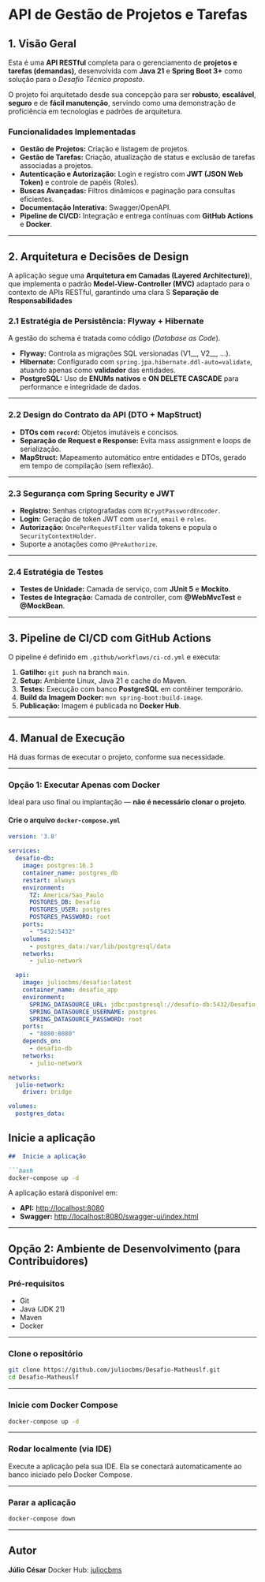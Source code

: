 #  API de Gestão de Projetos e Tarefas

##  1. Visão Geral

Esta é uma **API RESTful** completa para o gerenciamento de **projetos e tarefas (demandas)**, desenvolvida com **Java 21** e **Spring Boot 3+** como solução para o *Desafio Técnico proposto*.

O projeto foi arquitetado desde sua concepção para ser **robusto**, **escalável**, **seguro** e de **fácil manutenção**, servindo como uma demonstração de proficiência em tecnologias e padrões de arquitetura.

###  Funcionalidades Implementadas

- **Gestão de Projetos:** Criação e listagem de projetos.  
- **Gestão de Tarefas:** Criação, atualização de status e exclusão de tarefas associadas a projetos.  
- **Autenticação e Autorização:** Login e registro com **JWT (JSON Web Token)** e controle de papéis (Roles).  
- **Buscas Avançadas:** Filtros dinâmicos e paginação para consultas eficientes.  
- **Documentação Interativa:** Swagger/OpenAPI.  
- **Pipeline de CI/CD:** Integração e entrega contínuas com **GitHub Actions** e **Docker**.

---

##  2. Arquitetura e Decisões de Design

A aplicação segue uma **Arquitetura em Camadas (Layered Architecture)**), que implementa o padrão **Model-View-Controller (MVC)** adaptado para o contexto de APIs RESTful, garantindo uma clara S **Separação de Responsabilidades** 


###  2.1 Estratégia de Persistência: Flyway + Hibernate

A gestão do schema é tratada como código (*Database as Code*).

- **Flyway:** Controla as migrações SQL versionadas (V1__, V2__, ...).  
- **Hibernate:** Configurado com `spring.jpa.hibernate.ddl-auto=validate`, atuando apenas como **validador** das entidades.  
- **PostgreSQL:** Uso de **ENUMs nativos** e **ON DELETE CASCADE** para performance e integridade de dados.

---

###  2.2 Design do Contrato da API (DTO + MapStruct)

- **DTOs com `record`:** Objetos imutáveis e concisos.  
- **Separação de Request e Response:** Evita mass assignment e loops de serialização.  
- **MapStruct:** Mapeamento automático entre entidades e DTOs, gerado em tempo de compilação (sem reflexão).

---

###  2.3 Segurança com Spring Security e JWT

- **Registro:** Senhas criptografadas com `BCryptPasswordEncoder`.  
- **Login:** Geração de token JWT com `userId`, `email` e `roles`.  
- **Autorização:** `OncePerRequestFilter` valida tokens e popula o `SecurityContextHolder`.  
- Suporte a anotações como `@PreAuthorize`.

---

###  2.4 Estratégia de Testes

- **Testes de Unidade:** Camada de serviço, com **JUnit 5** e **Mockito**.  
- **Testes de Integração:** Camada de controller, com **@WebMvcTest** e **@MockBean**.

---

##  3. Pipeline de CI/CD com GitHub Actions

O pipeline é definido em `.github/workflows/ci-cd.yml` e executa:

1. **Gatilho:** `git push` na branch `main`.  
2. **Setup:** Ambiente Linux, Java 21 e cache do Maven.  
3. **Testes:** Execução com banco **PostgreSQL** em contêiner temporário.  
4. **Build da Imagem Docker:** `mvn spring-boot:build-image`.  
5. **Publicação:** Imagem é publicada no **Docker Hub**.

---

##  4. Manual de Execução

Há duas formas de executar o projeto, conforme sua necessidade.

---

###  Opção 1: Executar Apenas com Docker

Ideal para uso final ou implantação — **não é necessário clonar o projeto**.

####  Crie o arquivo `docker-compose.yml`

```yaml
version: '3.8'

services:
  desafio-db:
    image: postgres:16.3
    container_name: postgres_db
    restart: always
    environment:
      TZ: America/Sao_Paulo
      POSTGRES_DB: Desafio
      POSTGRES_USER: postgres
      POSTGRES_PASSWORD: root
    ports:
      - "5432:5432"
    volumes:
      - postgres_data:/var/lib/postgresql/data
    networks:
      - julio-network

  api:
    image: juliocbms/desafio:latest
    container_name: desafio_app
    environment:
      SPRING_DATASOURCE_URL: jdbc:postgresql://desafio-db:5432/Desafio
      SPRING_DATASOURCE_USERNAME: postgres
      SPRING_DATASOURCE_PASSWORD: root
    ports:
      - "8080:8080"
    depends_on:
      - desafio-db
    networks:
      - julio-network

networks:
  julio-network:
    driver: bridge

volumes:
  postgres_data:


```

##  Inicie a aplicação

````markdown
##  Inicie a aplicação

```bash
docker-compose up -d
````

A aplicação estará disponível em:

* **API:** [http://localhost:8080](http://localhost:8080)
* **Swagger:** [http://localhost:8080/swagger-ui/index.html](http://localhost:8080/swagger-ui/index.html)

---

##  Opção 2: Ambiente de Desenvolvimento (para Contribuidores)

###  Pré-requisitos

* Git
* Java (JDK 21)
* Maven
* Docker

---

###  Clone o repositório

```bash
git clone https://github.com/juliocbms/Desafio-Matheuslf.git
cd Desafio-Matheuslf
```

---

###  Inicie com Docker Compose

```bash
docker-compose up -d
```

---

###  Rodar localmente (via IDE)

Execute a aplicação pela sua IDE.
Ela se conectará automaticamente ao banco iniciado pelo Docker Compose.

---

###  Parar a aplicação

```bash
docker-compose down
```

---

##  Autor

**Júlio César**
 Docker Hub: [juliocbms](https://hub.docker.com/u/juliocbms)



